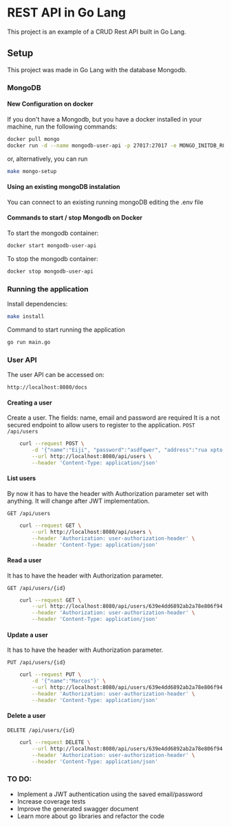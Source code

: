 # REST API in Go Lang

This project is an example of a CRUD Rest API built in Go Lang. 

## Setup

This project was made in Go Lang with the database Mongodb.

### MongoDB
#### New Configuration on docker
If you don't have a Mongodb, but you have a docker installed in your machine, run the following commands:

```sh
docker pull mongo
docker run -d --name mongodb-user-api -p 27017:27017 -e MONGO_INITDB_ROOT_USERNAME=root -e MONGO_INITDB_ROOT_PASSWORD=root mongo
```
 or, alternatively, you can run
 ```sh
make mongo-setup
```

#### Using an existing mongoDB instalation
You can connect to an existing running mongoDB editing the .env file

#### Commands to start / stop Mongodb on Docker
To start the mongodb container:
 ```sh
docker start mongodb-user-api
```
To stop the mongodb container:
```sh
docker stop mongodb-user-api
```

### Running the application
Install dependencies:
```sh
make install
```

Command to start running the application
```sh
go run main.go
```

### User API

The user API can be accessed on:

    http://localhost:8080/docs



#### Creating a user
Create a user.
The fields: name, email and password are required
It is a not secured endpoint to allow users to register to the application.
`POST /api/users`
```sh
    curl --request POST \
        -d '{"name":"Eiji", "password":"asdfqwer", "address":"rua xpto, 123", "birthday": "1981-04-14T07:01:02.000Z", "email":"eijiok@gmail.com"}' \
        --url http://localhost:8080/api/users \
        --header 'Content-Type: application/json' 
``` 


#### List users 

By now it has to have the header with Authorization parameter set with anything. 
It will change after JWT implementation. 

`GET /api/users`
```sh
    curl --request GET \
        --url http://localhost:8080/api/users \
        --header 'Authorization: user-authorization-header' \
        --header 'Content-Type: application/json' 
``` 

#### Read a user

It has to have the header with Authorization parameter.

`GET /api/users/{id}`
```sh
    curl --request GET \
        --url http://localhost:8080/api/users/639e4dd6892ab2a78e806f94 \
        --header 'Authorization: user-authorization-header' \
        --header 'Content-Type: application/json' 
``` 

#### Update a user

It has to have the header with Authorization parameter.

`PUT /api/users/{id}` 
```sh
    curl --request PUT \
        -d '{"name":"Marcos"}' \
        --url http://localhost:8080/api/users/639e4dd6892ab2a78e806f94 \
        --header 'Authorization: user-authorization-header' \
        --header 'Content-Type: application/json' 
``` 


#### Delete a user
`DELETE /api/users/{id}`
```sh
    curl --request DELETE \
        --url http://localhost:8080/api/users/639e4dd6892ab2a78e806f94 \
        --header 'Authorization: user-authorization-header' \
        --header 'Content-Type: application/json' 
``` 

### TO DO:

- Implement a JWT authentication using the saved email/password
- Increase coverage tests
- Improve the generated swagger document
- Learn more about go libraries and refactor the code